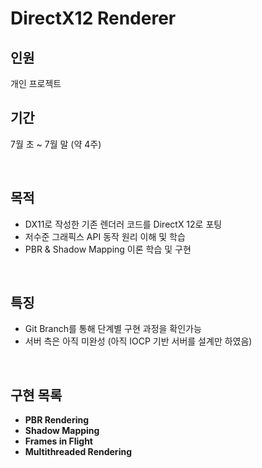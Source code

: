 # DirectX12 Renderer

## 인원
개인 프로젝트

## 기간
7월 초 ~ 7월 말 (약 4주)

<br>

## 목적  
- DX11로 작성한 기존 렌더러 코드를 DirectX 12로 포팅  
- 저수준 그래픽스 API 동작 원리 이해 및 학습  
- PBR & Shadow Mapping 이론 학습 및 구현

<br>

## 특징  
- Git Branch를 통해 단계별 구현 과정을 확인가능
- 서버 측은 아직 미완성 (아직 IOCP 기반 서버를 설계만 하였음)

<br>

## 구현 목록

- **PBR Rendering**
- **Shadow Mapping**
- **Frames in Flight**  
- **Multithreaded Rendering**  

